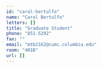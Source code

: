 ```yaml
---
id: "caral-bertulfo"
name: "Caral Bertulfo"
letters: []
title: "Graduate Student"
phone: "851-5292"
fax: ""
email: "mtb2162@cumc.columbia.edu"
room: "401B"
url: []
---
```


